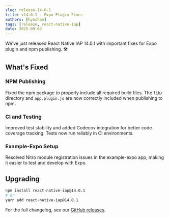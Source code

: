 ```yaml
---
slug: release-14-0-1
title: v14.0.1 - Expo Plugin Fixes
authors: [hyochan]
tags: [release, react-native-iap]
date: 2025-09-03
---
```


We've just released React Native IAP 14.0.1 with important fixes for Expo plugin and npm publishing. 🛠️

<!-- truncate -->

## What's Fixed

### NPM Publishing

Fixed the npm package to properly include all required build files. The `lib/` directory and `app.plugin.js` are now correctly included when publishing to npm.

### CI and Testing

Improved test stability and added Codecov integration for better code coverage tracking. Tests now run reliably in CI environments.

### Example-Expo Setup

Resolved Nitro module registration issues in the example-expo app, making it easier to test and develop with Expo.

## Upgrading

```bash
npm install react-native-iap@14.0.1
# or
yarn add react-native-iap@14.0.1
```

For the full changelog, see our [GitHub releases](https://github.com/hyochan/react-native-iap/releases).
